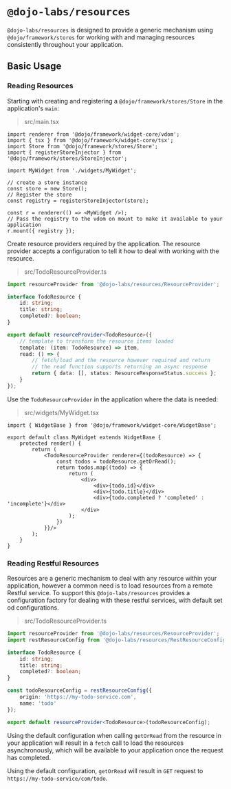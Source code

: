 # `@dojo-labs/resources`

`@dojo-labs/resources` is designed to provide a generic mechanism using `@dojo/framework/stores` for working with and managing resources consistently throughout your application.

## Basic Usage

### Reading Resources

Starting with creating and registering a `@dojo/framework/stores/Store` in the application's `main`:

> src/main.tsx
```tsx
import renderer from '@dojo/framework/widget-core/vdom';
import { tsx } from '@dojo/framework/widget-core/tsx';
import Store from '@dojo/framework/stores/Store';
import { registerStoreInjector } from '@dojo/framework/stores/StoreInjector';

import MyWidget from './widgets/MyWidget';

// create a store instance
const store = new Store();
// Register the store
const registry = registerStoreInjector(store);

const r = renderer(() => <MyWidget />);
// Pass the registry to the vdom on mount to make it available to your application
r.mount({ registry });
```

Create resource providers required by the application. The resource provider accepts a configuration to tell it how to deal with working with the resource.

> src/TodoResourceProvider.ts
```ts
import resourceProvider from '@dojo-labs/resources/ResourceProvider';

interface TodoResource {
	id: string;
	title: string;
	completed?: boolean;
}

export default resourceProvider<TodoResource>({
	// template to transform the resource items loaded
	template: (item: TodoResource) => item,
	read: () => {
		// fetch/load and the resource however required and return
		// the read function supports returning an async response
		return { data: [], status: ResourceResponseStatus.success };
	}
});
```

Use the `TodoResourceProvider` in the application where the data is needed:

> src/widgets/MyWidget.tsx
```tsx
import { WidgetBase } from '@dojo/framework/widget-core/WidgetBase';

export default class MyWidget extends WidgetBase {
	protected render() {
		return (
			<TodoResourceProvider renderer={(todoResource) => {
				const todos = todoResource.getOrRead();
				return todos.map((todo) => {
					return (
						<div>
							<div>{todo.id}</div>
							<div>{todo.title}</div>
							<div>{todo.completed ? 'completed' : 'incomplete'}</div>
						</div>
					);
				})
			}}/>
		);
	}
}
```

### Reading Restful Resources

Resources are a generic mechanism to deal with any resource within your application, however a common need is to load resources from a remote Restful service. To support this `@dojo-labs/resources` provides a configuration factory for dealing with these restful services, with default set od configurations.


> src/TodoResourceProvider.ts
```ts
import resourceProvider from '@dojo-labs/resources/ResourceProvider';
import restResourceConfig from '@dojo-labs/resources/RestResourceConfig';

interface TodoResource {
	id: string;
	title: string;
	completed?: boolean;
}

const todoResourceConfig = restResourceConfig({
	origin: 'https://my-todo-service.com',
	name: 'todo'
});

export default resourceProvider<TodoResource>(todoResourceConfig);
```

Using the default configuration when calling `getOrRead` from the resource in your application will result in a `fetch` call to load the resources asynchronously, which will be available to your application once the request has completed.

Using the default configuration, `getOrRead` will result in `GET` request to `https://my-todo-service/com/todo`.
